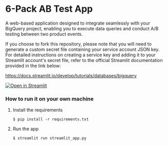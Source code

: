 #  6-Pack AB Test App

A web-based application designed to integrate seamlessly with your BigQuery project, enabling you to execute data queries and conduct A/B testing between two product events.

If you choose to fork this repository, please note that you will need to generate a custom secret file containing your service account JSON key. For detailed instructions on creating a service key and adding it to your Streamlit account's secret file, refer to the official Streamlit documentation provided in the link below:

https://docs.streamlit.io/develop/tutorials/databases/bigquery

[![Open in Streamlit](https://static.streamlit.io/badges/streamlit_badge_black_white.svg)](https://blank-app-template.streamlit.app/)

### How to run it on your own machine

1. Install the requirements

   ```
   $ pip install -r requirements.txt
   ```

2. Run the app

   ```
   $ streamlit run streamlit_app.py
   ```
